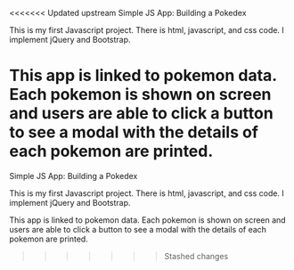 <<<<<<< Updated upstream
Simple JS App: Building a Pokedex

This is my first Javascript project. There is html, javascript, and css code. I implement jQuery and Bootstrap.

This app is linked to pokemon data. Each pokemon is shown on screen and users are able to click a button to see a modal with the details of each pokemon are printed.
=======
Simple JS App: Building a Pokedex

This is my first Javascript project. There is html, javascript, and css code. I implement jQuery and Bootstrap.

This app is linked to pokemon data. Each pokemon is shown on screen and users are able to click a button to see a modal with the details of each pokemon are printed.
>>>>>>> Stashed changes
